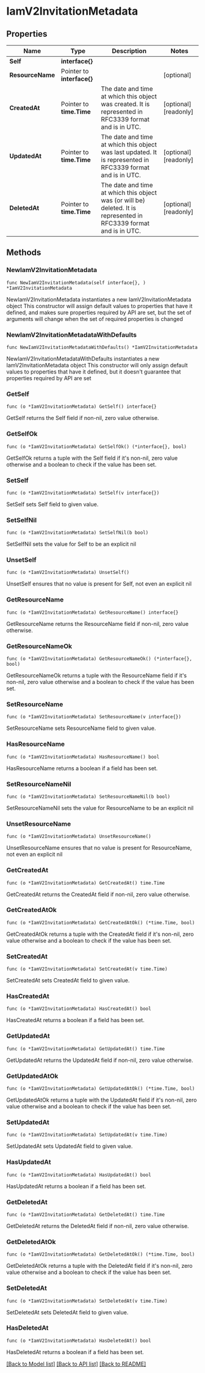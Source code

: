 # IamV2InvitationMetadata

## Properties

Name | Type | Description | Notes
------------ | ------------- | ------------- | -------------
**Self** | **interface{}** |  | 
**ResourceName** | Pointer to **interface{}** |  | [optional] 
**CreatedAt** | Pointer to **time.Time** | The date and time at which this object was created. It is represented in RFC3339 format and is in UTC. | [optional] [readonly] 
**UpdatedAt** | Pointer to **time.Time** | The date and time at which this object was last updated. It is represented in RFC3339 format and is in UTC. | [optional] [readonly] 
**DeletedAt** | Pointer to **time.Time** | The date and time at which this object was (or will be) deleted. It is represented in RFC3339 format and is in UTC. | [optional] [readonly] 

## Methods

### NewIamV2InvitationMetadata

`func NewIamV2InvitationMetadata(self interface{}, ) *IamV2InvitationMetadata`

NewIamV2InvitationMetadata instantiates a new IamV2InvitationMetadata object
This constructor will assign default values to properties that have it defined,
and makes sure properties required by API are set, but the set of arguments
will change when the set of required properties is changed

### NewIamV2InvitationMetadataWithDefaults

`func NewIamV2InvitationMetadataWithDefaults() *IamV2InvitationMetadata`

NewIamV2InvitationMetadataWithDefaults instantiates a new IamV2InvitationMetadata object
This constructor will only assign default values to properties that have it defined,
but it doesn't guarantee that properties required by API are set

### GetSelf

`func (o *IamV2InvitationMetadata) GetSelf() interface{}`

GetSelf returns the Self field if non-nil, zero value otherwise.

### GetSelfOk

`func (o *IamV2InvitationMetadata) GetSelfOk() (*interface{}, bool)`

GetSelfOk returns a tuple with the Self field if it's non-nil, zero value otherwise
and a boolean to check if the value has been set.

### SetSelf

`func (o *IamV2InvitationMetadata) SetSelf(v interface{})`

SetSelf sets Self field to given value.


### SetSelfNil

`func (o *IamV2InvitationMetadata) SetSelfNil(b bool)`

 SetSelfNil sets the value for Self to be an explicit nil

### UnsetSelf
`func (o *IamV2InvitationMetadata) UnsetSelf()`

UnsetSelf ensures that no value is present for Self, not even an explicit nil
### GetResourceName

`func (o *IamV2InvitationMetadata) GetResourceName() interface{}`

GetResourceName returns the ResourceName field if non-nil, zero value otherwise.

### GetResourceNameOk

`func (o *IamV2InvitationMetadata) GetResourceNameOk() (*interface{}, bool)`

GetResourceNameOk returns a tuple with the ResourceName field if it's non-nil, zero value otherwise
and a boolean to check if the value has been set.

### SetResourceName

`func (o *IamV2InvitationMetadata) SetResourceName(v interface{})`

SetResourceName sets ResourceName field to given value.

### HasResourceName

`func (o *IamV2InvitationMetadata) HasResourceName() bool`

HasResourceName returns a boolean if a field has been set.

### SetResourceNameNil

`func (o *IamV2InvitationMetadata) SetResourceNameNil(b bool)`

 SetResourceNameNil sets the value for ResourceName to be an explicit nil

### UnsetResourceName
`func (o *IamV2InvitationMetadata) UnsetResourceName()`

UnsetResourceName ensures that no value is present for ResourceName, not even an explicit nil
### GetCreatedAt

`func (o *IamV2InvitationMetadata) GetCreatedAt() time.Time`

GetCreatedAt returns the CreatedAt field if non-nil, zero value otherwise.

### GetCreatedAtOk

`func (o *IamV2InvitationMetadata) GetCreatedAtOk() (*time.Time, bool)`

GetCreatedAtOk returns a tuple with the CreatedAt field if it's non-nil, zero value otherwise
and a boolean to check if the value has been set.

### SetCreatedAt

`func (o *IamV2InvitationMetadata) SetCreatedAt(v time.Time)`

SetCreatedAt sets CreatedAt field to given value.

### HasCreatedAt

`func (o *IamV2InvitationMetadata) HasCreatedAt() bool`

HasCreatedAt returns a boolean if a field has been set.

### GetUpdatedAt

`func (o *IamV2InvitationMetadata) GetUpdatedAt() time.Time`

GetUpdatedAt returns the UpdatedAt field if non-nil, zero value otherwise.

### GetUpdatedAtOk

`func (o *IamV2InvitationMetadata) GetUpdatedAtOk() (*time.Time, bool)`

GetUpdatedAtOk returns a tuple with the UpdatedAt field if it's non-nil, zero value otherwise
and a boolean to check if the value has been set.

### SetUpdatedAt

`func (o *IamV2InvitationMetadata) SetUpdatedAt(v time.Time)`

SetUpdatedAt sets UpdatedAt field to given value.

### HasUpdatedAt

`func (o *IamV2InvitationMetadata) HasUpdatedAt() bool`

HasUpdatedAt returns a boolean if a field has been set.

### GetDeletedAt

`func (o *IamV2InvitationMetadata) GetDeletedAt() time.Time`

GetDeletedAt returns the DeletedAt field if non-nil, zero value otherwise.

### GetDeletedAtOk

`func (o *IamV2InvitationMetadata) GetDeletedAtOk() (*time.Time, bool)`

GetDeletedAtOk returns a tuple with the DeletedAt field if it's non-nil, zero value otherwise
and a boolean to check if the value has been set.

### SetDeletedAt

`func (o *IamV2InvitationMetadata) SetDeletedAt(v time.Time)`

SetDeletedAt sets DeletedAt field to given value.

### HasDeletedAt

`func (o *IamV2InvitationMetadata) HasDeletedAt() bool`

HasDeletedAt returns a boolean if a field has been set.


[[Back to Model list]](../README.md#documentation-for-models) [[Back to API list]](../README.md#documentation-for-api-endpoints) [[Back to README]](../README.md)



